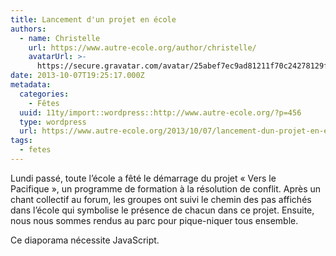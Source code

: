 ```yaml
---
title: Lancement d'un projet en école
authors:
  - name: Christelle
    url: https://www.autre-ecole.org/author/christelle/
    avatarUrl: >-
      https://secure.gravatar.com/avatar/25abef7ec9ad81211f70c24278129fd2?s=96&d=mm&r=g
date: 2013-10-07T19:25:17.000Z
metadata:
  categories:
    - Fêtes
  uuid: 11ty/import::wordpress::http://www.autre-ecole.org/?p=456
  type: wordpress
  url: https://www.autre-ecole.org/2013/10/07/lancement-dun-projet-en-ecole/
tags:
  - fetes
---
```

Lundi passé, toute l’école a fêté le démarrage du projet « Vers le Pacifique », un programme de formation à la résolution de conflit. Après un chant collectif au forum, les groupes ont suivi le chemin des pas affichés dans l’école qui symbolise le présence de chacun dans ce projet. Ensuite, nous nous sommes rendus au parc pour pique-niquer tous ensemble.

Ce diaporama nécessite JavaScript.